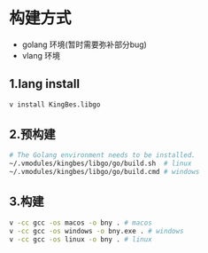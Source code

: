 # 构建方式

- golang 环境(暂时需要弥补部分bug)
- vlang 环境

## 1.lang install

```bash
v install KingBes.libgo
```

## 2.预构建

```bash
# The Golang environment needs to be installed.
~/.vmodules/kingbes/libgo/go/build.sh  # linux
~/.vmodules/kingbes/libgo/go/build.cmd # windows
```

## 3.构建

```bash
v -cc gcc -os macos -o bny . # macos
v -cc gcc -os windows -o bny.exe . # windows
v -cc gcc -os linux -o bny . # linux
```